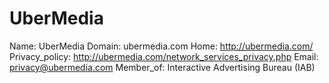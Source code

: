 
# UberMedia

Name: UberMedia
Domain: ubermedia.com
Home: http://ubermedia.com/
Privacy_policy: http://ubermedia.com/network_services_privacy.php
Email: privacy@ubermedia.com
Member_of: Interactive Advertising Bureau (IAB)
